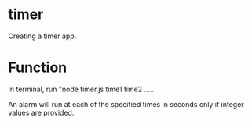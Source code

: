 # timer

Creating a timer app.

# Function

In terminal, run "node timer.js time1 time2 .....

An alarm will run at each of the specified times in seconds only if integer values are provided.
